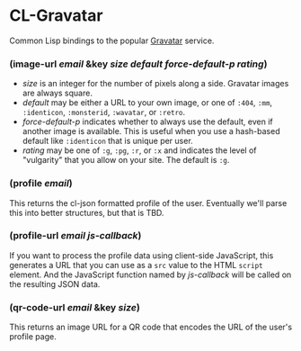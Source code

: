 # CL-Gravatar

Common Lisp bindings to the popular [Gravatar](https://secure.gravatar.com/) service.

### (image-url _email_ &key _size default force-default-p rating_)

* _size_ is an integer for the number of pixels along a side. Gravatar images are always square.
* _default_ may be either a URL to your own image, or one of `:404`, `:mm`, `:identicon`, `:monsterid`, `:wavatar`, or `:retro`.
* _force-default-p_ indicates whether to always use the default, even if another image is available. This is useful when you use a hash-based default like `:identicon` that is unique per user.
* _rating_ may be one of `:g`, `:pg`, `:r`, or `:x` and indicates the level of "vulgarity" that you allow on your site. The default is `:g`.

### (profile _email_)

This returns the cl-json formatted profile of the user. Eventually we'll parse this into better structures, but that is TBD.

### (profile-url _email_ _js-callback_)

If you want to process the profile data using client-side JavaScript, this generates a URL that you can use as a `src` value to the HTML `script` element. And the JavaScript function named by _js-callback_ will be called on the resulting JSON data.

### (qr-code-url _email_ &key _size_)

This returns an image URL for a QR code that encodes the URL of the user's profile page.
